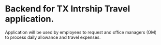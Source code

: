# Backend for TX Intrship Travel application. 

Application will be used by employees to request and office managers (OM) to process daily allowance and travel expenses. 

